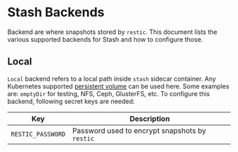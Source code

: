 # Stash Backends
Backend are where snapshots stored by `restic`. This document lists the various supported backends for Stash and how to configure those.

## Local
`Local` backend refers to a local path inside `stash` sidecar container. Any Kubernetes supported [persistent volume](https://kubernetes.io/docs/concepts/storage/volumes/) can be used here. Some examples are: `emptyDir` for testing, NFS, Ceph, GlusterFS, etc. To configure this backend, following secret keys are needed:

| Key               | Description                                    |
|-------------------|------------------------------------------------|
| `RESTIC_PASSWORD` | Password used to encrypt snapshots by `restic` |




